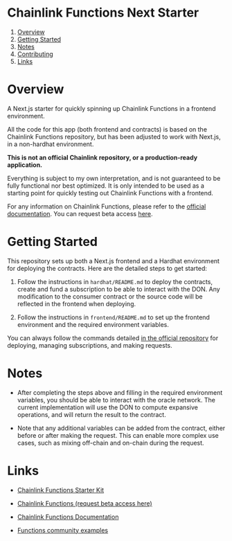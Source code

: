 # Chainlink Functions Next Starter

1. [Overview](#overview)
2. [Getting Started](#getting-started)
3. [Notes](#notes)
4. [Contributing](#contributing)
5. [Links](#links)

# Overview

A Next.js starter for quickly spinning up Chainlink Functions in a frontend environment.

All the code for this app (both frontend and contracts) is based on the Chainlink Functions repository, but has been adjusted to work with Next.js, in a non-hardhat environment.

**This is not an official Chainlink repository, or a production-ready application.**

Everything is subject to my own interpretation, and is not guaranteed to be fully functional nor best optimized. It is only intended to be used as a starting point for quickly testing out Chainlink Functions with a frontend.

For any information on Chainlink Functions, please refer to the [official documentation](https://docs.chain.link/chainlink-functions). You can request beta access [here](https://chain.link/functions).

# Getting Started

This repository sets up both a Next.js frontend and a Hardhat environment for deploying the contracts. Here are the detailed steps to get started:

1. Follow the instructions in `hardhat/README.md` to deploy the contracts, create and fund a subscription to be able to interact with the DON. Any modification to the consumer contract or the source code will be reflected in the frontend when deploying.

2. Follow the instructions in `frontend/README.md` to set up the frontend environment and the required environment variables.

You can always follow the commands detailed [in the official repository](https://github.com/smartcontractkit/functions-hardhat-starter-kit#steps) for deploying, managing subscriptions, and making requests.

# Notes

- After completing the steps above and filling in the required environment variables, you should be able to interact with the oracle network. The current implementation will use the DON to compute expansive operations, and will return the result to the contract.

- Note that any additional variables can be added from the contract, either before or after making the request. This can enable more complex use cases, such as mixing off-chain and on-chain during the request.

# Links

- [Chainlink Functions Starter Kit](https://github.com/smartcontractkit/functions-hardhat-starter-kit)

- [Chainlink Functions (request beta access here)](https://chain.link/functions)

- [Chainlink Functions Documentation](https://docs.chain.link/chainlink-functions)

- [Functions community examples](https://usechainlinkfunctions.com/)
